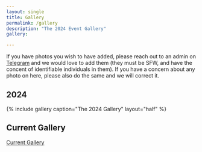 ```yaml
---
layout: single
title: Gallery
permalink: /gallery
description: "The 2024 Event Gallery"
gallery:

---
```


If you have photos you wish to have added, please reach out to an admin on [Telegram](/telegram) and we would love to add them (they must be SFW, and have the concent of identifiable individuals in them). If you have a concern about any photo on here, please also do the same and we will correct it.

## 2024
{% include gallery caption="The 2024 Gallery" layout="half" %}

## Current Gallery

[Current Gallery](/gallery)
